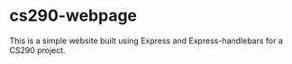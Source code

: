 # cs290-webpage

This is a simple website built using Express and Express-handlebars for a CS290 project.
